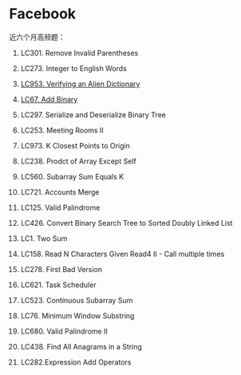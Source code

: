 # Facebook 
近六个月高频题：

1. LC301. Remove Invalid Parentheses

2. LC273. Integer to English Words

3. [LC953. Verifying an Alien Dictionary](https://github.com/xliu117/Leetcode/tree/master/Facebook/LC953.%20Verifying%20an%20Alien%20Dictionary)

4. [LC67. Add Binary](https://github.com/xliu117/Leetcode/tree/master/Facebook/LC67.%20Add%20Binary)

5. LC297. Serialize and Deserialize Binary Tree

6. LC253. Meeting Rooms II

7. LC973. K Closest Points to Origin

8. LC238. Prodct of Array Except Self

9. LC560. Subarray Sum Equals K

10. LC721. Accounts Merge

11. LC125. Valid Palindrome

12. LC426. Convert Binary Search Tree to Sorted Doubly Linked List

13. LC1. Two Sum

14. LC158. Read N Characters Given Read4 II - Call multiple times

15. LC278. First Bad Version

16. LC621. Task Scheduler

17. LC523. Continuous Subarray Sum

18. LC76. Minimum Window Substring

19. LC680. Valid Palindrome II

20. LC438. Find All Anagrams in a String

21. LC282.Expression Add Operators

